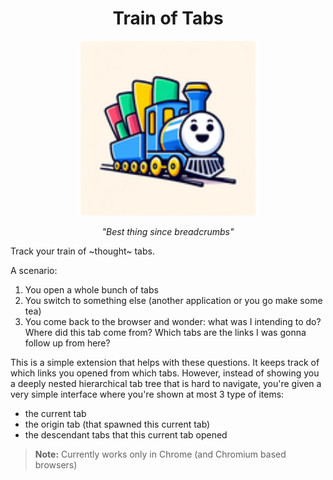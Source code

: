 <div align="center">

<h1>Train of Tabs</h1>

<img height="280" src="./assets/cover.png" alt="a smiling train carrying browser tabs"/>

<p><i>"Best thing since breadcrumbs"</i></p>

</div>

Track your train of ~thought~ tabs.

A scenario:
1. You open a whole bunch of tabs
2. You switch to something else (another application or you go make some tea)
3. You come back to the browser and wonder: what was I intending to do? Where did this tab come from? Which tabs are the links I was gonna follow up from here?

This is a simple extension that helps with these questions. It keeps track of which links you opened from which tabs. However, instead of showing you a deeply nested hierarchical tab tree that is hard to navigate, you're given a very simple interface where you're shown at most 3 type of items:
- the current tab
- the origin tab (that spawned this current tab)
- the descendant tabs that this current tab opened

> **Note:**
> Currently works only in Chrome (and Chromium based browsers)
